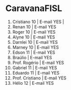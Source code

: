 <h1>CaravanaFISL</h1>
<ol>
  <li>Cristiano 10 | E-mail YES |</li>
  <li>Renan 10 | E-mail YES</li>
  <li>Roger 10 | E-mail YES</li>
  <li>Alyne 10 | E-mail YES</li>
  <li>Darnlei 10 | E-mail YES</li>
  <li>Marney 10 | E-mail YES</li>
  <li>Edson 11 | E-mail YES</li>
  <li>Braúlio | E-mail YES</li>
  <li>Prof. Rogério | E-mail YES</li>
  <li>Gabriel 11 | E-mail YES</li>
  <li>Eduardo 11 | E-mail YES</li>
  <li>Prof. Cristiano | E-mail YES</li>
  <li>Hélio 12 | E-mail YES</li>
</ol>
